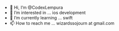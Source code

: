 - 👋 Hi, I’m @CodexLempura
- 👀 I’m interested in ... ios development
- 🌱 I’m currently learning ... swift
- 📫 How to reach me ... wizardssojourn at gmail.com

<!---
CodexLempura/CodexLempura is a ✨ special ✨ repository because its `README.md` (this file) appears on your GitHub profile.
You can click the Preview link to take a look at your changes.
--->
